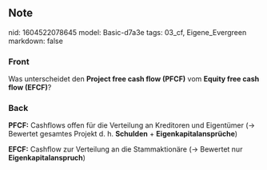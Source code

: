 ## Note
nid: 1604522078645
model: Basic-d7a3e
tags: 03_cf, Eigene_Evergreen
markdown: false

### Front
<p>Was unterscheidet den <b>Project free cash flow (PFCF)</b> vom
<b>Equity free cash flow (EFCF)</b>?

### Back
<p><b>PFCF:</b> Cashflows offen für die Verteilung an Kreditoren
und Eigentümer (-> Bewertet gesamtes Projekt d. h.
<b>Schulden</b> + <b>Eigenkapitalansprüche</b>)
<p><b>EFCF:</b> Cashflow zur Verteilung an die Stammaktionäre
(-> Bewertet nur <b>Eigenkapitalanspruch</b>)
